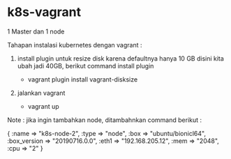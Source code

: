 # k8s-vagrant

1 Master dan 1 node




Tahapan instalasi kubernetes dengan vagrant :

1. install plugin untuk resize disk karena defaultnya hanya 10 GB disini kita ubah jadi 40GB, berikut command install plugin
   - vagrant plugin install vagrant-disksize
   
2. jalankan vagrant
   - vagrant up   



Note : jika ingin tambahkan node, ditambahnkan command berikut :
<?php>{ 
   :name => "k8s-node-2", 
   :type => "node", 
   :box => "ubuntu/bionicl64", 
   :box_version => "20190716.0.0", 
   :eth1 => "192.168.205.12", 
   :mem => "2048", 
   :cpu => "2" 
   } 
</?php>
